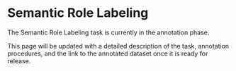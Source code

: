 # Semantic Role Labeling

The Semantic Role Labeling task is currently in the annotation phase.

This page will be updated with a detailed description of the task, annotation procedures, and the link to the annotated dataset once it is ready for release.